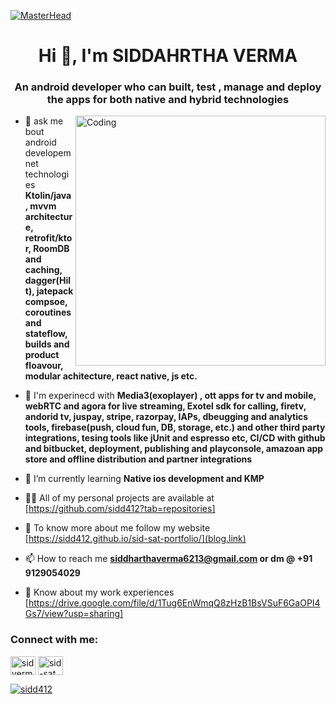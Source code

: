 [![MasterHead](https://blogger.googleusercontent.com/img/b/R29vZ2xl/AVvXsEiv3CjuEunEpPuvrsKEV0f7R_OSPonuZnDUi97Hrz68T9xKpsUHRoFaivipPxNQ6QT3BIHVxtSH85xurEqxSnC1S7rQklKL8vKj40E2xgFWE9ylhjZDHbWoie3Evgl_WjnG2nQ1UxFVs9lg3IAMIv_CHCsuesUuCW_BMddUXU4JErFXLn9Twcy2tKKfHA/s1600/Android-JetpackCompose1.2-Header.png)](https://sidd412.github.io/sid-sat-portfolio/)

<h1 align="center">Hi 👋, I'm SIDDAHRTHA VERMA</h1>
<h3 align="center">An android developer who can built, test , manage and deploy the apps for both native and hybrid technologies</h3>
<img align="right" alt="Coding" width="400" src="https://www.techbabble.zone/content/images/2021/07/46207-programmer-1.gif">


- 💬 ask me bout android developemnet technologies **Ktolin/java, mvvm architecture, retrofit/ktor, RoomDB and caching, dagger(Hilt), jatepack compsoe, coroutines and stateflow, builds and product floavour, modular achitecture,  react native, js etc.**

- 💬 I'm experinecd with **Media3(exoplayer) , ott apps for tv and mobile, webRTC and agora for live streaming, Exotel sdk for calling, firetv, andorid tv, juspay, stripe, razorpay, IAPs, dbeugging and analytics tools, firebase(push, cloud fun, DB, storage, etc.) and other third party integrations, tesing tools like jUnit and espresso etc, CI/CD with github and bitbucket, deployment, publishing and playconsole, amazoan app store and offline distribution and partner integrations**

- 🌱 I’m currently learning **Native ios development and KMP**

- 👨‍💻 All of my personal projects are available at [https://github.com/sidd412?tab=repositories]

- 📝 To know more about me follow my website [https://sidd412.github.io/sid-sat-portfolio/](blog.link)

- 📫 How to reach me **siddharthaverma6213@gmail.com or dm @ +91 9129054029**

- 📄 Know about my work experiences [https://drive.google.com/file/d/1Tug6EnWmqQ8zHzB1BsVSuF6GaOPI4Gs7/view?usp=sharing]

<h3 align="left">Connect with me:</h3>
<p align="left">
<a href="https://github.com/sidd412" target="blank"><img align="center" src="https://raw.githubusercontent.com/rahuldkjain/github-profile-readme-generator/master/src/images/icons/Social/github.svg" alt="sidverma9129054" height="30" width="40" /></a>
<a href="https://linkedin.com/in/sid-sat" target="blank"><img align="center" src="https://raw.githubusercontent.com/rahuldkjain/github-profile-readme-generator/master/src/images/icons/Social/linked-in-alt.svg" alt="sid-sat" height="30" width="40" /></a>
</p>


<p align="left"> <a href="https://github.com/ryo-ma/github-profile-trophy"><img src="https://github-profile-trophy.vercel.app/?username=sidd412" alt="sidd412" /></a> </p>
